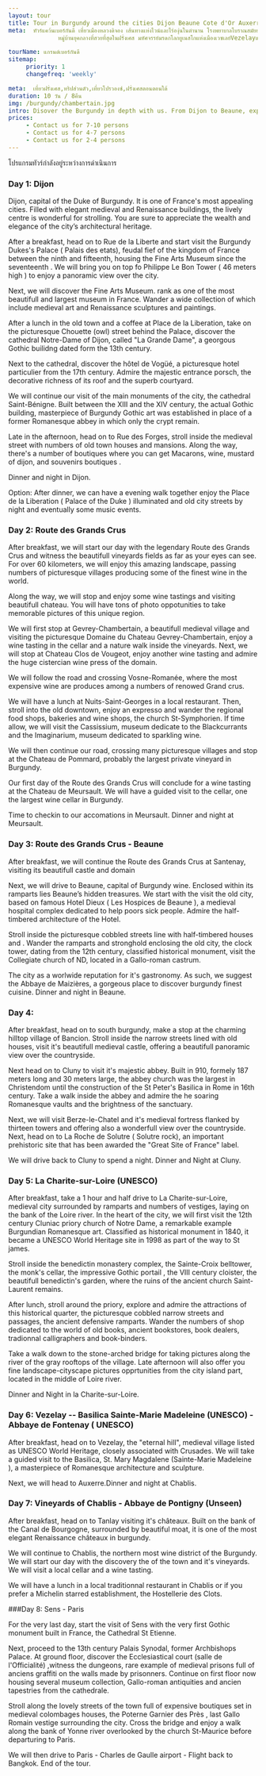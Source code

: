 ```yaml
---
layout: tour
title: Tour in Burgundy around the cities Dijon Beaune Cote d'Or Auxerre Vezelay Yonne  
meta:  ทัวร์แคว้นเบอร์กันดี เที่ยวเมืองหลวงดิจอง เส้นทางแห่งไวน์และไร่องุ่นในตำนาน โรงพยาบาลโบราณสมัยยุคกลางแห่งเมืองโบน 
              หมู่บ้านยุคกลางที่สวยที่สุดในฝรั่งเศส มหัศจรรย์มรดกโลกยูเนสโกแห่งเมืองเวซเลย์Vezelayและอารามหลวงฟอนเทเน่Fontenay

tourName: แกรนด์เบอร์กันดี
sitemap:
     priority: 1
     changefreq: 'weekly'    

meta:  เที่ยวฝรั่งเศส,ทริปส่วนตัว,เที่ยวโปรวองซ์,ฝรั่งเศสตอนตอนใต้
duration: 10 วัน / 8คืน
img: /burgundy/chambertain.jpg
intro: Disover the Burgundy in depth with us. From Dijon to Beaune, experience great wine throught the legendary Route des Grands Crus, admire the countless   medieval villages and endless vineyards. On the northern part, wander the UNESCO World Heritage Sites of Vezelay and the Fontenay abbey.  And much more with this 10 days tour.  Welcome to strongBurgundy. 
prices: 
     - Contact us for 7-10 persons
     - Contact us for 4-7 persons
     - Contact us for 2-4 persons
---
```


โปรแกรมทัวร์กำลังอยู่ระหว่างการดำเนินการ

### Day 1: Dijon
Dijon, capital of the Duke of Burgundy. It  is one of France's most appealing cities. Filled with elegant medieval and Renaissance buildings, the lively centre is wonderful for strolling. You are sure to appreciate the wealth and elegance of the city’s architectural heritage. 

After a breakfast, head on to Rue de la Liberte and start visit the Burgundy Dukes's Palace ( Palais des etats), feudal fief of the kingdom of France between the ninth and fifteenth, housing the Fine Arts Museum since the seventeenth . We will bring you on top fo Philippe Le Bon Tower ( 46 meters high ) to enjoy a panoramic view over the city.

Next, we will discover the Fine Arts Museum. rank as one of the most beautifull and largest museum in France. Wander a wide collection of which include medieval art and Renaissance sculptures and paintings.

After a lunch in the old town and a coffee at Place de la Liberation, take on the picturesque Chouette (owl) street behind the Palace,  discover the  cathedral Notre-Dame of Dijon, called "La Grande Dame", a georgous Gothic builidng dated form the 13th century.

 Next to the cathedral, discover the hôtel de Vogüé, a picturesque hotel particulier from the 17th century. Admire the majestic entrance porsch, the decorative richness of its roof and the superb courtyard.

We will continue our visit of the main monuments of the city, the cathedral Saint-Bénigne. Built between the XIII and the XIV century, the actual Gothic building, masterpiece of Burgundy Gothic art was established in place of a former Romanesque abbey in which only the crypt remain.

Late in the afternoon, head on to Rue des Forges, stroll inside the medieval street with numbers of old town houses and mansions.  Along the way, there's a number of boutiques where you can get Macarons, wine, mustard of dijon, and souvenirs boutiques .

Dinner and night in Dijon.

Option: 
After dinner, we can have a evening walk together  enjoy the Place de la Liberation ( Palace of the Duke ) illuminated and old city streets by night and eventually some music events.

### Day 2:  Route des Grands Crus

After breakfast, we will start our day with the legendary Route des Grands Crus and witness the beautifull vineyards
fields as far as your eyes can see. For over 60 kilometers, we will enjoy this amazing landscape, passing numbers of  picturesque villages producing some of the finest wine in the world.

Along the way, we will stop and enjoy some wine tastings and visiting beautifull chateau. You will have tons of photo oppotunities to take memorable pictures 
of this unique region.

We will first stop at Gevrey-Chambertain, a beautifull medieval village and visiting the picturesque Domaine du Chateau Gevrey-Chambertain, enjoy a wine tasting in the cellar and a nature walk inside the vineyards. Next, we will stop at Chateau Clos de Vougeot, enjoy another wine tasting and admire the huge cistercian wine press of the domain.

We will follow the road and crossing  Vosne-Romanée, where the most expensive wine are produces among a numbers of renowed Grand crus. 

We will have a lunch at Nuits-Saint-Georges in a local restaurant. Then, stroll into the old downtown, enjoy an expresso and wander the regional food shops, bakeries and wine shops, the church St-Symphorien.
If time allow, we will visit the Cassissium, museum dedicate to the Blackcurrants and the Imaginarium, museum dedicated to sparkling wine.

We will  then continue our road, crossing many picturesque villages and stop at the Chateau de Pommard,  probably the largest private vineyard in Burgundy.

Our first day of the Route des Grands Crus will conclude for a wine tasting at the Chateau de Meursault. We will have a guided visit to the cellar, one the largest wine cellar in Burgundy.

Time to checkin to our accomations in Meursault.
Dinner and night at Meursault.

### Day 3:  Route des Grands Crus - Beaune

After breakfast, we will continue the Route des Grands Crus at Santenay, visiting its beautifull castle and domain

Next, we will drive to Beaune, capital of Burgundy wine. Enclosed within its ramparts lies Beaune’s hidden treasures.
We start with the visit the old city, based on famous Hotel Dieux ( Les Hospices de Beaune ), a medieval hospital complex dedicated to help poors sick people. Admire the half-timbered architecture of the Hotel.

Stroll inside the picturesque cobbled streets line with half-timbered houses and . Wander the ramparts and stronghold enclosing the old city, the clock tower, dating from the 12th century, classified historical monument, visit the Collegiate church of ND, located in a Gallo-roman castrum.

The city as a worlwide reputation for it's gastronomy. As such, we suggest the Abbaye de Maizières, a gorgeous place to discover burgundy finest cuisine. 
Dinner and night in Beaune.


### Day 4:   
After breakfast, head on to south burgundy, make a stop at the charming hilltop village of Bancion. Stroll inside the narrow streets lined with old houses, visit it's beautifull medieval castle, offering a beautifull panoramic view over the countryside. 

Next head on to Cluny to visit it's majestic abbey. Built in 910, formely 187 meters long and 30 meters large, the abbey church was the largest in Christendom until the construction of the St Peter's Basilica in Rome in 16th century. Take a walk inside the abbey and admire the he soaring Romanesque vaults and the brightness of the sanctuary.

Next,  we will visit Berze-le-Chatel and it's medieval fortress flanked by thirteen towers and offering also a wonderfull view over the countryside. 
Next, head on to La Roche de Solutre ( Solutre rock), an important prehistoric site that has been awarded the "Great Site of France" label.

We will drive back to Cluny to spend a night.
Dinner and Night at Cluny.


### Day 5:  La Charite-sur-Loire (UNESCO)  
After breakfast, take a 1 hour and half drive to La Charite-sur-Loire, medieval city surrounded by ramparts and numbers of vestiges, laying on the bank of the Loire river.
In the heart of the city, we will first visit the 12th century Cluniac priory church of Notre Dame, a remarkable example Burgundian Romanesque art.
Classified as historical monument in 1840, it became a UNESCO World Heritage site in 1998 as part of the way to St james. 

Stroll inside the benedictin monastery complex, the Sainte-Croix belltower,  the monk's cellar, the impressive Gothic portail , the VIII century cloister, the beautifull benedictin's garden, where the ruins of the ancient church Saint-Laurent remains. 

After lunch, stroll around the priory, explore and admire the attractions of this historical quarter, the picturesque cobbled narrow streets and passages, the ancient defensive ramparts. Wander the numbers of shop dedicated to the world of old books, ancient bookstores, book dealers, tradionnal calligraphers and book-binders.

Take a walk down to the stone-arched bridge for taking pictures  along the river of the gray rooftops of the village.
Late afternoon will also offer you fine landscape-cityscape pictures opprtunities from the city island part, located in the middle of Loire river. 

Dinner and Night in la Charite-sur-Loire.

### Day 6: Vezelay -- Basilica Sainte-Marie Madeleine (UNESCO) - Abbaye de Fontenay ( UNESCO) 
After breakfast, head on to Vezelay, the "eternal hill",  medieval village listed as UNESCO World Heritage, closely associated with Crusades. We will take a guided visit to the Basilica, St. Mary Magdalene (Sainte-Marie Madeleine ), a masterpiece of Romanesque architecture and sculpture. 

Next, we will head to Auxerre.Dinner and night at Chablis.

### Day 7: Vineyards of Chablis - Abbaye de Pontigny (Unseen) 

After breakfast, head on to Tanlay visiting it's châteaux. Built on the bank of the Canal de Bourgogne, surrounded by beautiful moat,  it is one of the most elegant Renaissance châteaux in burgundy. 

We will continue to Chablis, the northern most wine district of the Burgundy.
We will start our day with the discovery the of the town and it's vineyards. We will visit a local cellar and a wine tasting.

We will have a lunch in a local traditionnal restaurant in Chablis or if you prefer a Michelin starred establishment, the Hostellerie des Clots.

###Day 8: Sens - Paris

For the very last day,  start the visit of Sens with the very first Gothic monument built in France, the Cathedral St Etienne.

Next, proceed to the 13th century Palais Synodal, former Archbishops Palace. At ground floor, discover the Ecclesiastical court (salle de l'Officialité) ,witness the dungeons, rare example of medieval prisons full of anciens graffiti on the walls made by prisonners. Continue on first floor now housing several museum collection, Gallo-roman antiquities and ancien tapestries from the cathedrale.

Stroll along the lovely streets of the town full of expensive boutiques set in medieval colombages houses, the Poterne Garnier des Près , last Gallo Romain vestige surrounding the city. Cross the bridge and enjoy a walk along the bank of Yonne river overlooked by the church St-Maurice before departuring to Paris.

We will  then drive to Paris - Charles de Gaulle airport - Flight back to Bangkok.
End of the tour.




